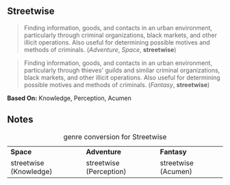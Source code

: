 Streetwise
----------

> Finding information, goods, and contacts in an urban environment, particularly through criminal organizations, black markets, and other illicit operations. Also useful for determining possible motives and methods of criminals. (_Adventure_, _Space_, __streetwise__)

> Finding information, goods, and contacts in an urban environment, particularly through thieves' guilds and similar criminal organizations, black markets, and other illicit operations. Also useful for determining possible motives and methods of criminals. (_Fantasy_, __streetwise__)

__Based On:__ <span title='Space'>Knowledge</span>, <span title='Adventure'>Perception</span>, <span title='Fantasy'>Acumen</span>

Notes
-----

<table>
<caption>genre conversion for Streetwise</caption>
<tr><td><strong>Space</strong></td><td><strong>Adventure</strong></td><td><strong>Fantasy</strong></td></tr>
<tr><td>streetwise (Knowledge)</td><td>streetwise (Perception)</td><td>streetwise (Acumen)</td></tr>
</table>
